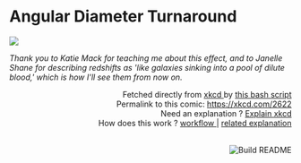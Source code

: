 # <b>Angular Diameter Turnaround</b>

[![](https://imgs.xkcd.com/comics/angular_diameter_turnaround.png)](https://xkcd.com/2622)

<i>Thank you to Katie Mack for teaching me about this effect, and to Janelle Shane for describing redshifts as &#39;like galaxies sinking into a pool of dilute blood,&#39; which is how I&#39;ll see them from now on.</i>

<div align="right">
  Fetched directly from
  <a href="https://xkcd.com">
    xkcd
  </a>
  by
  <a href="https://github.com/Vanille-N/Vanille-N/blob/master/fetch">
    this bash script
  </a>
</div>
<div align="right">
  Permalink to this comic:
  <a href="https://xkcd.com/2622">
    https://xkcd.com/2622
  </a>
</div>
<div align="right">
  Need an explanation ?
  <a href="https://www.explainxkcd.com/wiki/index.php/2622">
    Explain xkcd
  </a>
</div>
<div align="right">
  How does this work ?
  <a href="https://github.com/Vanille-N/Vanille-N/blob/master/.github/workflows/build.yml">
    workflow
  </a>
  |
  <a href="https://simonwillison.net/2020/Jul/10/self-updating-profile-readme/">
    related explanation
  </a>
</div><br>

<a href="https://github.com/Vanille-N/Vanille-N/actions"><img src="https://github.com/Vanille-N/Vanille-N/workflows/Build%20README/badge.svg" align="right" alt="Build README"></a>
